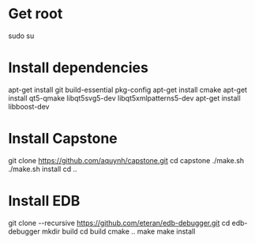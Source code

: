 # Get root

sudo su

# Install dependencies

apt-get install git build-essential pkg-config
apt-get install cmake
apt-get install qt5-qmake libqt5svg5-dev libqt5xmlpatterns5-dev
apt-get install libboost-dev

# Install Capstone

git clone https://github.com/aquynh/capstone.git
cd capstone
./make.sh
./make.sh install
cd ..

# Install EDB

git clone --recursive https://github.com/eteran/edb-debugger.git
cd edb-debugger
mkdir build
cd build
cmake ..
make
make install
